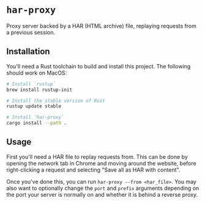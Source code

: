# `har-proxy`

Proxy server backed by a HAR (HTML archive) file, replaying requests from a previous session.

## Installation

You'll need a Rust toolchain to build and install this project. The following should work on MacOS:

```bash
# Install `rustup`
brew install rustup-init

# Install the stable version of Rust
rustup update stable

# Install `har-proxy`
cargo install --path .
```

## Usage

First you'll need a HAR file to replay requests from. This can be done by
opening the network tab in Chrome and moving around the website, before
right-clicking a request and selecting "Save all as HAR with content".

Once you've done this, you can run `har-proxy --from <har_file>`. You may also
want to optionally change the `port` and `prefix` arguments depending on the
port your server is normally on and whether it is behind a reverse proxy.
